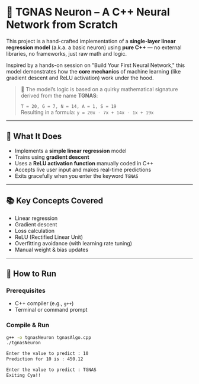 # 🧠 TGNAS Neuron – A C++ Neural Network from Scratch

This project is a hand-crafted implementation of a **single-layer linear regression model** (a.k.a. a basic neuron) using **pure C++** — no external libraries, no frameworks, just raw math and logic.

Inspired by a hands-on session on "Build Your First Neural Network," this model demonstrates how the **core mechanics** of machine learning (like gradient descent and ReLU activation) work under the hood.

> 🔢 The model’s logic is based on a quirky mathematical signature derived from the name **TGNAS**:
>
> `T = 20, G = 7, N = 14, A = 1, S = 19`  
> Resulting in a formula: `y = 20x - 7x + 14x - 1x + 19x`

---

## 🚀 What It Does

- Implements a **simple linear regression** model
- Trains using **gradient descent**
- Uses a **ReLU activation function** manually coded in C++
- Accepts live user input and makes real-time predictions
- Exits gracefully when you enter the keyword `TGNAS`

---

## 📚 Key Concepts Covered

- Linear regression
- Gradient descent
- Loss calculation
- ReLU (Rectified Linear Unit)
- Overfitting avoidance (with learning rate tuning)
- Manual weight & bias updates

---

## 🔧 How to Run

### Prerequisites
- C++ compiler (e.g., `g++`)
- Terminal or command prompt

### Compile & Run
```bash
g++ -o tgnasNeuron tgnasAlgo.cpp
./tgnasNeuron

Enter the value to predict : 10
Prediction for 10 is : 450.12

Enter the value to predict : TGNAS
Exiting Cya!!
